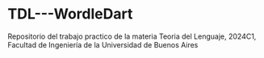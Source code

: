 # TDL---WordleDart
Repositorio del trabajo practico de la  materia Teoria del Lenguaje, 2024C1, Facultad de Ingeniería de la Universidad de Buenos Aires
